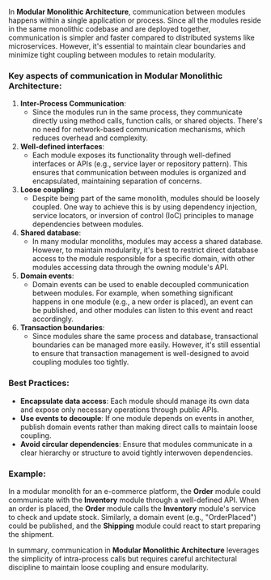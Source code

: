 In **Modular Monolithic Architecture**, communication between modules happens within a single application or process. Since all the modules reside in the same monolithic codebase and are deployed together, communication is simpler and faster compared to distributed systems like microservices. However, it's essential to maintain clear boundaries and minimize tight coupling between modules to retain modularity.

### Key aspects of communication in Modular Monolithic Architecture:

1. **Inter-Process Communication**:
    - Since the modules run in the same process, they communicate directly using method calls, function calls, or shared objects. There's no need for network-based communication mechanisms, which reduces overhead and complexity.
2. **Well-defined interfaces**:
    - Each module exposes its functionality through well-defined interfaces or APIs (e.g., service layer or repository pattern). This ensures that communication between modules is organized and encapsulated, maintaining separation of concerns.
3. **Loose coupling**:
    - Despite being part of the same monolith, modules should be loosely coupled. One way to achieve this is by using dependency injection, service locators, or inversion of control (IoC) principles to manage dependencies between modules.
4. **Shared database**:
    - In many modular monoliths, modules may access a shared database. However, to maintain modularity, it's best to restrict direct database access to the module responsible for a specific domain, with other modules accessing data through the owning module's API.
5. **Domain events**:
    - Domain events can be used to enable decoupled communication between modules. For example, when something significant happens in one module (e.g., a new order is placed), an event can be published, and other modules can listen to this event and react accordingly.
6. **Transaction boundaries**:
    - Since modules share the same process and database, transactional boundaries can be managed more easily. However, it's still essential to ensure that transaction management is well-designed to avoid coupling modules too tightly.

### Best Practices:

- **Encapsulate data access**: Each module should manage its own data and expose only necessary operations through public APIs.
- **Use events to decouple**: If one module depends on events in another, publish domain events rather than making direct calls to maintain loose coupling.
- **Avoid circular dependencies**: Ensure that modules communicate in a clear hierarchy or structure to avoid tightly interwoven dependencies.

### Example:

In a modular monolith for an e-commerce platform, the **Order** module could communicate with the **Inventory** module through a well-defined API. When an order is placed, the **Order** module calls the **Inventory** module's service to check and update stock. Similarly, a domain event (e.g., "OrderPlaced") could be published, and the **Shipping** module could react to start preparing the shipment.

In summary, communication in **Modular Monolithic Architecture** leverages the simplicity of intra-process calls but requires careful architectural discipline to maintain loose coupling and ensure modularity.